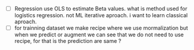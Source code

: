 * [ ] Regression use OLS to estimate Beta values. what is method used for logistics regression. not ML iterative aproach. i want to learn classical aproach.
* [ ] for trainning dataset we make recipe where we use mormalization but when we predict or augment we can see that we do not need to use recipe, for that is the prediction are same ?
